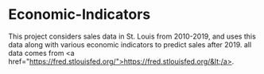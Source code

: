 # Economic-Indicators
This project considers sales data in St. Louis from 2010-2019, and uses this data along with various economic indicators to predict sales after 2019.  all data comes from &lt;a href="https://fred.stlouisfed.org/">https://fred.stlouisfed.org/&lt;/a>.
